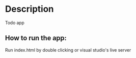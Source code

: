 # Description
Todo app

## How to run the app:
Run index.html by double clicking or visual studio's live server